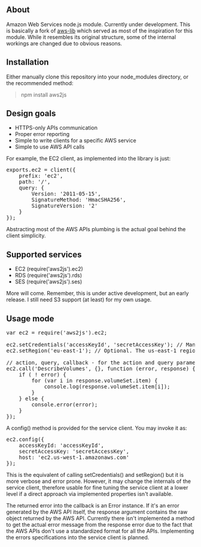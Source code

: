 ## About

Amazon Web Services node.js module. Currently under development. This is basically a fork of [aws-lib](https://github.com/livelycode/aws-lib/) which served as most of the inspiration for this module. While it resembles its original structure, some of the internal workings are changed due to obvious reasons.

## Installation

Either manually clone this repository into your node_modules directory, or the recommended method:

> npm install aws2js

## Design goals

 * HTTPS-only APIs communication
 * Proper error reporting
 * Simple to write clients for a specific AWS service
 * Simple to use AWS API calls

For example, the EC2 client, as implemented into the library is just:
<pre>
exports.ec2 = client({
	prefix: 'ec2',
	path: '/',
    query: {
    	Version: '2011-05-15',
    	SignatureMethod: 'HmacSHA256',
		SignatureVersion: '2'
    }
});
</pre>

Abstracting most of the AWS APIs plumbing is the actual goal behind the client simplicity.

## Supported services

 * EC2 (require('aws2js').ec2)
 * RDS (require('aws2js').rds)
 * SES (require('aws2js').ses)

More will come. Remember, this is under active development, but an early release. I still need S3 support (at least) for my own usage.

## Usage mode
<pre>
var ec2 = require('aws2js').ec2;

ec2.setCredentials('accessKeyId', 'secretAccessKey'); // Mandatory.
ec2.setRegion('eu-east-1'); // Optional. The us-east-1 region is the default API entry point anyway.

// action, query, callback - for the action and query parameters, check the EC2 API reference.
ec2.call('DescribeVolumes', {}, function (error, response) {
	if ( ! error) {
		for (var i in response.volumeSet.item) {
			console.log(response.volumeSet.item[i]);
		}
	} else {
		console.error(error);
	}
});
</pre>

A config() method is provided for the service client. You may invoke it as:
<pre>
ec2.config({
	accessKeyId: 'accessKeyId',
	secretAccessKey: 'secretAccessKey',
	host: 'ec2.us-west-1.amazonaws.com'
});
</pre>

This is the equivalent of calling setCredentials() and setRegion() but it is more verbose and error prone. However, it may change the internals of the service client, therefore usable for fine tuning the service client at a lower level if a direct approach via implemented properties isn't available.

The returned error into the callback is an Error instance. If it's an error generated by the AWS API itself, the response argument contains the raw object returned by the AWS API. Currently there isn't implemented a method to get the actual error message from the response error due to the fact that the AWS APIs don't use a standardized format for all the APIs. Implementing the errors specifications into the service client is planned.
